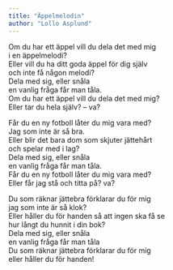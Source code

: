 ```yaml
---
title: "Äppelmelodin"
author: "Lollo Asplund"
---
```


Om du har ett äppel vill du dela det med mig\
i en äppelmelodi?\
Eller vill du ha ditt goda äppel för dig själv\
och inte få någon melodi?\
Dela med sig, eller snåla\
en vanlig fråga får man tåla.\
Om du har ett äppel vill du dela det med mig?\
Eller tar du hela själv? – va?

Får du en ny fotboll låter du mig vara med?\
Jag som inte är så bra.\
Eller blir det bara dom som skjuter jättehårt\
och spelar med i lag?\
Dela med sig, eller snåla\
en vanlig fråga får man tåla.\
Får du en ny fotboll låter du mig vara med?\
Eller får jag stå och titta på? va?

Du som räknar jättebra förklarar du för mig\
jag som inte är så klok?\
Eller håller du för handen så att ingen ska få se\
hur långt du hunnit i din bok?\
Dela med sig, eller snåla\
en vanlig fråga får man tåla\
Du som räknar jättebra förklarar du för mig\
eller håller du för handen!

